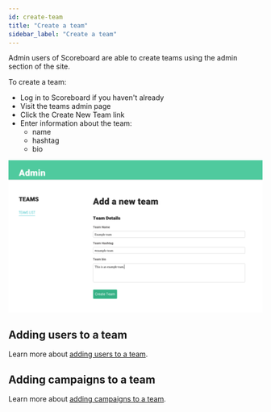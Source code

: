 ```yaml
---
id: create-team
title: "Create a team"
sidebar_label: "Create a team"
---
```


Admin users of Scoreboard are able to create teams using the admin section of the site.

To create a team:

- Log in to Scoreboard if you haven't already
- Visit the teams admin page
- Click the Create New Team link
- Enter information about the team:
  - name
  - hashtag
  - bio

![Adding a new team](assets/img/add-new-team.png)

## Adding users to a team

Learn more about [adding users to a team](admin/add-team-users.md).

## Adding campaigns to a team

Learn more about [adding campaigns to a team](admin/add-team-campaigns.md).
